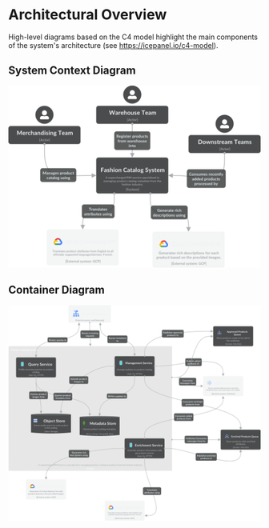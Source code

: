 # Architectural Overview

High-level diagrams based on the C4 model highlight the main components of the system's architecture (see https://icepanel.io/c4-model).

## System Context Diagram
![System Context Diagram](assets/context-diagram.png)

## Container Diagram
![Container Diagram](assets/container-diagram.png)

